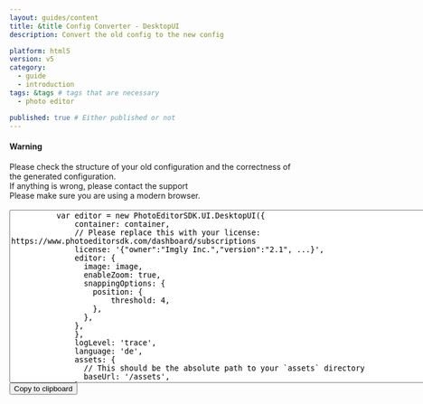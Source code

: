 ```yaml
---
layout: guides/content
title: &title Config Converter - DesktopUI
description: Convert the old config to the new config

platform: html5
version: v5
category:
  - guide
  - introduction
tags: &tags # tags that are necessary
  - photo editor

published: true # Either published or not
---
```

<script src="/assets/js/configConverter.js"></script>

<div class="documentation__disclaimer">
<h4 id="cors">Warning</h4> 
Please check the structure of your old configuration and the correctness of the generated configuration.<br/> 
If anything is wrong, please contact the support<br/>
Please make sure you are using a modern browser.
</div>
<br/>
<textarea id="configarea" name="message" rows="20" cols="90" onchange="convertConfig(this)">
          var editor = new PhotoEditorSDK.UI.DesktopUI({
              container: container,
              // Please replace this with your license: https://www.photoeditorsdk.com/dashboard/subscriptions
              license: '{"owner":"Imgly Inc.","version":"2.1", ...}',
              editor: {
                image: image,
                enableZoom: true,
                snappingOptions: { 
                  position: {           
                      threshold: 4,
                  },
                },
              },
              },
              logLevel: 'trace',
              language: 'de',
              assets: {
                // This should be the absolute path to your `assets` directory
                baseUrl: '/assets',
              },
            })
</textarea>
<br/>
<div id="output_config"></div>
<button onclick="copyToClipboard()">Copy to clipboard</button>

<script> window.onload = () => convertConfig(document.getElementById('configarea')) </script>
